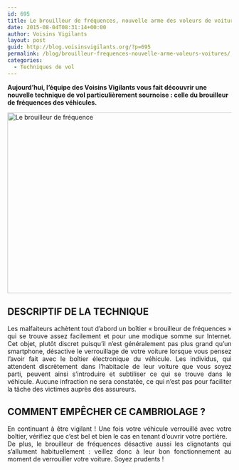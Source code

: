 ```yaml
---
id: 695
title: Le brouilleur de fréquences, nouvelle arme des voleurs de voitures
date: 2015-08-04T08:31:14+00:00
author: Voisins Vigilants
layout: post
guid: http://blog.voisinsvigilants.org/?p=695
permalink: /blog/brouilleur-frequences-nouvelle-arme-voleurs-voitures/
categories:
  - Techniques de vol
---
```

**Aujourd&rsquo;hui, l&rsquo;équipe des Voisins Vigilants vous fait découvrir une nouvelle technique de vol particulièrement sournoise : celle du brouilleur de fréquences des véhicules.**

[<img class="aligncenter  wp-image-713" src="./../../images/2015/08/Le-brouilleur-de-fréquence.jpg" alt="Le brouilleur de fréquence" width="721" height="406" />](./../../images/2015/08/Le-brouilleur-de-fréquence.jpg)

<h2 style="text-align: justify;">
  <strong>DESCRIPTIF </strong><strong>DE LA TECHNIQUE</strong>
</h2>

<p style="text-align: justify;">
  Les malfaiteurs achètent tout d&rsquo;abord un boîtier &laquo;&nbsp;brouilleur de fréquences&nbsp;&raquo; qui se trouve assez facilement et pour une modique somme sur Internet. Cet objet, plutôt discret puisqu&rsquo;il n&rsquo;est généralement pas plus grand qu&rsquo;un smartphone, désactive le verrouillage de votre voiture lorsque vous pensez l&rsquo;avoir fait avec le boîtier électronique du véhicule. Les individus, qui attendent discrètement dans l&rsquo;habitacle de leur voiture que vous soyez parti, peuvent ainsi s&rsquo;introduire et subtiliser ce qui se trouve dans le véhicule. Aucune infraction ne sera constatée, ce qui n&rsquo;est pas pour faciliter la tâche des victimes auprès des assureurs.
</p>

<h2 style="text-align: justify;">
  <strong>COMMENT EMPÊCHER CE CAMBRIOLAGE ?</strong>
</h2>

<p style="text-align: justify;">
  En continuant à être vigilant ! Une fois votre véhicule verrouillé avec votre boîtier, vérifiez que c&rsquo;est bel et bien le cas en tenant d&rsquo;ouvrir votre portière.<br /> De plus, le brouilleur de fréquences désactive aussi les clignotants qui s’allument habituellement : veillez donc à leur bon fonctionnement au moment de verrouiller votre voiture. Soyez prudents !
</p>
